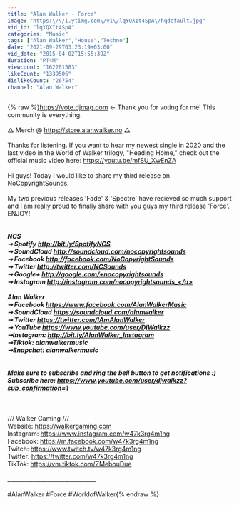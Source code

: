 ```yaml
---
title: "Alan Walker - Force"
image: "https:\/\/i.ytimg.com\/vi\/lqYQXIt4SpA\/hqdefault.jpg"
vid_id: "lqYQXIt4SpA"
categories: "Music"
tags: ["Alan Walker","House","Techno"]
date: "2021-09-29T03:23:19+03:00"
vid_date: "2015-04-02T15:55:39Z"
duration: "PT4M"
viewcount: "162261583"
likeCount: "1339506"
dislikeCount: "26754"
channel: "Alan Walker"
---
```

{% raw %}<a rel="nofollow" target="blank" href="https://vote.djmag.com">https://vote.djmag.com</a> ← Thank you for voting for me! This community is everything.<br /><br />△ Merch @  <a rel="nofollow" target="blank" href="https://store.alanwalker.no">https://store.alanwalker.no</a> △<br /><br />Thanks for listening. If you want to hear my newest single in 2020 and the last video in the World of Walker trilogy, &quot;Heading Home,&quot; check out the official music video here: <a rel="nofollow" target="blank" href="https://youtu.be/mfSU_XwEnZA">https://youtu.be/mfSU_XwEnZA</a><br /><br />Hi guys! Today I would like to share my third release on NoCopyrightSounds. <br /><br />My two previous releases 'Fade' &amp; 'Spectre' have recieved so much support and I am really proud to finally share with you guys my third release 'Force'. ENJOY!<br />_______________________________<br /><br />NCS<br />➞ Spotify <a rel="nofollow" target="blank" href="http://bit.ly/SpotifyNCS">http://bit.ly/SpotifyNCS</a><br />➞ SoundCloud <a rel="nofollow" target="blank" href="http://soundcloud.com/nocopyrightsounds">http://soundcloud.com/nocopyrightsounds</a><br />➞ Facebook <a rel="nofollow" target="blank" href="http://facebook.com/NoCopyrightSounds">http://facebook.com/NoCopyrightSounds</a><br />➞ Twitter <a rel="nofollow" target="blank" href="http://twitter.com/NCSounds">http://twitter.com/NCSounds</a><br />➞ Google+ <a rel="nofollow" target="blank" href="http://google.com/+nocopyrightsounds">http://google.com/+nocopyrightsounds</a><br />➞ Instagram <a rel="nofollow" target="blank" href="http://instagram.com/nocopyrightsounds_">http://instagram.com/nocopyrightsounds_</a><br /><br />Alan Walker<br />➞ Facebook <a rel="nofollow" target="blank" href="https://www.facebook.com/AlanWalkerMusic">https://www.facebook.com/AlanWalkerMusic</a><br />➞ SoundCloud <a rel="nofollow" target="blank" href="https://soundcloud.com/alanwalker">https://soundcloud.com/alanwalker</a><br />➞ Twitter <a rel="nofollow" target="blank" href="https://twitter.com/IAmAlanWalker">https://twitter.com/IAmAlanWalker</a><br />➞ YouTube <a rel="nofollow" target="blank" href="https://www.youtube.com/user/DjWalkzz">https://www.youtube.com/user/DjWalkzz</a><br />➞Instagram: <a rel="nofollow" target="blank" href="http://bit.ly/AlanWalker_Instagram">http://bit.ly/AlanWalker_Instagram</a><br />➞Tiktok: alanwalkermusic<br />➞Snapchat: alanwalkermusic<br /><br /><br />Make sure to subscribe and ring the bell button to get notifications :) <br />Subscribe here: <a rel="nofollow" target="blank" href="https://www.youtube.com/user/djwalkzz?sub_confirmation=1">https://www.youtube.com/user/djwalkzz?sub_confirmation=1</a><br /><br />_______________________________<br /><br />/// Walker Gaming ///<br />Website: <a rel="nofollow" target="blank" href="https://walkergaming.com​">https://walkergaming.com​</a><br />Instagram: <a rel="nofollow" target="blank" href="https://www.instagram.com/w47k3rg4m1ng​">https://www.instagram.com/w47k3rg4m1ng​</a><br />Facebook: <a rel="nofollow" target="blank" href="https://m.facebook.com/w47k3rg4m1ng​">https://m.facebook.com/w47k3rg4m1ng​</a><br />Twitch: <a rel="nofollow" target="blank" href="https://www.twitch.tv/w47k3rg4m1ng​">https://www.twitch.tv/w47k3rg4m1ng​</a><br />Twitter: <a rel="nofollow" target="blank" href="https://twitter.com/w47k3rg4m1ng​">https://twitter.com/w47k3rg4m1ng​</a><br />TikTok: <a rel="nofollow" target="blank" href="https://vm.tiktok.com/ZMebouDue">https://vm.tiktok.com/ZMebouDue</a><br /><br />_______________________________<br /><br />#AlanWalker #Force #WorldofWalker{% endraw %}
